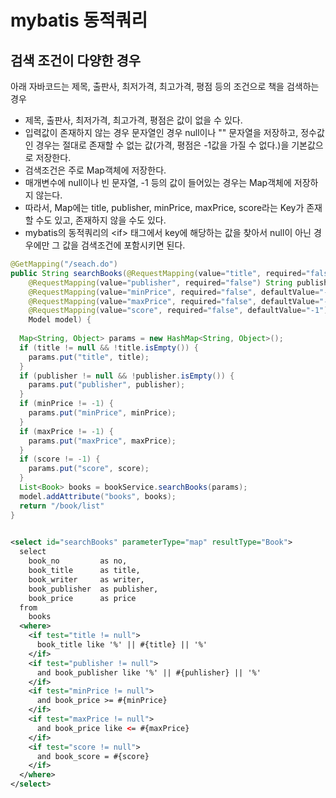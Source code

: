 # mybatis 동적쿼리

## 검색 조건이 다양한 경우 
  아래 자바코드는 제목, 출판사, 최저가격, 최고가격, 평점 등의 조건으로 책을 검색하는 경우  
  * 제목, 출판사, 최저가격, 최고가격, 평점은 값이 없을 수 있다.
  * 입력값이 존재하지 않는 경우 문자열인 경우 null이나 "" 문자열을 저장하고, 정수값인 경우는 절대로 존재할 수 없는 값(가격, 평점은 -1값을 가질 수 없다.)을 기본값으로 저장한다.
  * 검색조건은 주로 Map객체에 저장한다.
  * 매개변수에 null이나 빈 문자열, -1 등의 값이 들어있는 경우는 Map객체에 저장하지 않는다.
  * 따라서, Map에는 title, publisher, minPrice, maxPrice, score라는 Key가 존재할 수도 있고, 존재하지 않을 수도 있다.
  * mybatis의 동적쿼리의 &lt;if&gt; 태그에서 key에 해당하는 값을 찾아서 null이 아닌 경우에만 그 값을 검색조건에 포함시키면 된다.    
```java
@GetMapping("/seach.do")
public String searchBooks(@RequestMapping(value="title", required="false") String title, 
    @RequestMapping(value="publisher", required="false") String publisher,
    @RequestMapping(value="minPrice", required="false", defaultValue="-1") int minPrice,
    @RequestMapping(value="maxPrice", required="false", defaultValue="-1") int maxPrice,
    @RequestMapping(value="score", required="false", defaultValue="-1") int score,
    Model model) {
  
  Map<String, Object> params = new HashMap<String, Object>();
  if (title != null && !title.isEmpty()) {
    params.put("title", title);
  }
  if (publisher != null && !publisher.isEmpty()) {
    params.put("publisher", publisher);
  }
  if (minPrice != -1) {
    params.put("minPrice", minPrice);
  }
  if (maxPrice != -1) {
    params.put("maxPrice", maxPrice);
  }
  if (score != -1) {
    params.put("score", score);
  }
  List<Book> books = bookService.searchBooks(params);
  model.addAttribute("books", books);
  return "/book/list"
}
  
```
```xml
<select id="searchBooks" parameterType="map" resultType="Book">
  select
    book_no         as no,
    book_title      as title,
    book_writer     as writer,
    book_publisher  as publisher,
    book_price      as price
  from
    books
  <where>
    <if test="title != null">
      book_title like '%' || #{title} || '%'
    </if>
    <if test="publisher != null">
      and book_publisher like '%' || #{puhlisher} || '%'
    </if>
    <if test="minPrice != null">
      and book_price >= #{minPrice}
    </if>
    <if test="maxPrice != null">
      and book_price like <= #{maxPrice}
    </if>
    <if test="score != null">
      and book_score = #{score}
    </if>
  </where>
</select>
```
